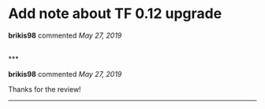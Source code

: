 # Add note about TF 0.12 upgrade

**brikis98** commented *May 27, 2019*


<br />
***


**brikis98** commented *May 27, 2019*

Thanks for the review!
***

